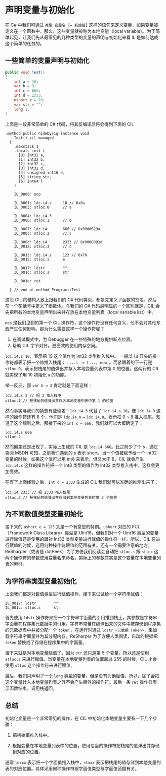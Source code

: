 # 声明变量与初始化

在 C# 中我们可通过 `类型 变量名 [= 初始值]` 这样的语句来定义变量，如果变量被定义在一个函数中，那么，这些变量就被称为本地变量（local variable）。为了简单起见，让我们先从最常见的几种类型的变量的声明与初始化来看 IL 是如何达成这个简单的任务的。

## 一些简单的变量声明与初始化

```cs
public void Test()
{
    int a = 10;
    var b = 3;
    int c = 666;
    int d = 2333;
    ushort e = 16;
    var str = "";
    long l;
}
```

上面是一段非常简单的 C# 代码，将其反编译后将会得到下面的 CIL

```cil
.method public hidebysig instance void
    Test() cil managed
  {
    .maxstack 1
    .locals init (
      [0] int32 a,
      [1] int32 b,
      [2] int32 c,
      [3] int32 d,
      [4] unsigned int16 e,
      [5] string str,
      [6] int64 l
    )

    IL_0000: nop

    IL_0001: ldc.i4.s     10 // 0x0a
    IL_0003: stloc.0      // a

    IL_0004: ldc.i4.3
    IL_0006: stloc.1      // b

    IL_0007: ldc.i4       666 // 0x0000029a
    IL_000c: stloc.2      // c

    IL_000d: ldc.i4       2333 // 0x0000091d
    IL_0012: stloc.3      // d

    IL_0013: ldc.i4.s     123 // 0x7b
    IL_0015: stloc.s      e

    IL_0017: ldstr        ""
    IL_001c: stloc.s      str

    IL_001e: ret

  } // end of method Program::Test
```

这段 CIL 的结构大致上跟我们的 C# 代码类似，都是先定义了函数的签名，然后在一个花括号中定义了函数体。与我们的 C# 代码最明显的一个区别就是，CIL 会先把所有的本地变量声明出来并存放在本地变量列表（local variable list）中。

`nop` 是我们见到的第一个 CIL 操作符，这个操作符没有任何含义，他不会对其他东西产生任何影响。那为什么需要这样一个操作符呢？

1. 在调试模式中，为 Debugger 在一些特殊的地方提供断点位置。
2. 帮助 CIL 字节对齐，更高效的使用内存空间。

`ldc.i4.s 10`，表示把 10 这个值作为 int32 类型推入栈中。 一般以 `ld` 开头的操作符都表示把一个值推入栈尾： `[...] -> [..., num]`。而紧跟着的下一行是 `stloc.0`，表示把栈尾的值弹出并存入本地变量列表中第 0 的位置。这两行的 CIL 就实现了用 10 初始化 `a` 的功能。

举一反三，那 `var b = 3` 肯定就是下面这样：

```CIL
ldc.i4.s 3 // 把 3 推入栈中
stloc.1 // 把栈尾的值弹出并存入本地变量列表中第 1 的位置
```

然而事实与我们的猜想有些偏差：`ldc.i4.3` 代替了 `ldc.i4.s 10`。像 `ldc.i4.3` 这样的操作符还有 8 个，他们是 `ldc.i4.0` ~ `ldc.i4.8`。表示把 0 ~ 8 推入栈尾。知道了这个规则之后，那接下来的 `int c = 666`，我们就可以大概确定了：

```CIL
ldc.i4.s 666
stloc.2
```

然而偏差还是出现了，实际上生成的 CIL 是 `ldc.i4 666`。比之前少了个 s，通过查阅 MSDN 可知，之前我们遇到的 s 表示 short，当一个值被赋予给一个 int32 变量的时候，如果这个值可以用 int8 来表示，但又大于 8，CIL 就会产生 `ldc.i4.s` 这样的操作符把一个 int8 类型的值作为 int32 类型推入栈中，这样会更加高效。

在有了上面经验之后，`int d = 2333` 生成的 CIL 我们就可以准确的推测出来了：

```CIL
ldc.i4 2333 // 把 2333 推入栈尾
stloc.3 // 把栈尾的值弹出并存储到本地变量列表的第 3 个位置
```

## 为不同数值类型变量初始化

接下来的 `ushort e = 123` 又是一个有意思的特例。`ushort` 对应的 FCL （Framework Class Library）类型是 UInt16，但我们对一个 Uint16 类型的变量进行赋值还是使用的跟对 Int32 类型变量进行赋值的操作符一样。所以，CIL 在进行赋值的时候，选用何种操作符跟值的范围有关。还有一个需要注意的地方，ReSharper（或者是 dotPeek）为了方便我们阅读会自动把 `stloc.s` 跟 `stloc` 这两个操作符的参数使用变量名来命名，实际上的参数其实是这个变量在本地变量列表的索引。

## 为字符串类型变量初始化

上面我们都是对数值类型进行赋值操作，接下来试试给一个字符串赋值：

```CIL
IL_0017: ldstr        ""
IL_001c: stloc.s      str
```

首先使用 `ldstr` 操作符来把一个字符串字面量的引用推到栈上，其参数是字符串字面量在程序集元数据中的引用。字符串常量在编译出来的文件中被存储到程序集的元数据表中并被分配一个 `token` ，在运行时通过 `ldstr <元数据 Token>`，来加载字符串字面量并为其分配内存。ReSharper 为了方便人类阅读，自动的根据把 `token` 替换成了存储在程序集中的字面量。

接下来就是对本地变量赋值了，因为 `str` 还只是第 5 个变量，所以还是使用 `stloc.s` 来进行赋值。当变量在本地变量列表的位置超过 255 的时候，CIL 才会使用 `stloc` 这个操作符来进行赋值。

最后，我们只声明了一个 `long` 类型的变量，但是没有为他赋值，所以，除了会把这个变量计入本地变量列表之外不会产生额外的操作符。最后一条 `ret` 操作符表示函数结束，调用栈返回。

## 总结

初始化变量是一个非常常见的操作，在 CIL 中初始化本地变量主要有一下几个步骤：

1. 把初始值推入栈中。

2. 根据变量在本地变量列表中的位置，使用恰当的操作符把栈尾的值弹出并存储到对应的位置。

通常 `ldxxx` 表示把一个字面值推入栈中，`stxxx` 表示把栈尾的值存储到本地变量列表的对应位置。具体采用何种操作符跟字面值类型与字面值范围有关。
